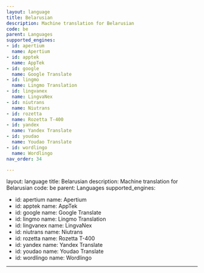 ```yaml
---
layout: language
title: Belarusian
description: Machine translation for Belarusian
code: be
parent: Languages
supported_engines:
- id: apertium
  name: Apertium
- id: apptek
  name: AppTek
- id: google
  name: Google Translate
- id: lingmo
  name: Lingmo Translation
- id: lingvanex
  name: LingvaNex
- id: niutrans
  name: Niutrans
- id: rozetta
  name: Rozetta T-400
- id: yandex
  name: Yandex Translate
- id: youdao
  name: Youdao Translate
- id: wordlingo
  name: Wordlingo
nav_order: 34

---
```


layout: language
title: Belarusian
description: Machine translation for Belarusian
code: be
parent: Languages
supported_engines:
- id: apertium
  name: Apertium
- id: apptek
  name: AppTek
- id: google
  name: Google Translate
- id: lingmo
  name: Lingmo Translation
- id: lingvanex
  name: LingvaNex
- id: niutrans
  name: Niutrans
- id: rozetta
  name: Rozetta T-400
- id: yandex
  name: Yandex Translate
- id: youdao
  name: Youdao Translate
- id: wordlingo
  name: Wordlingo

---
